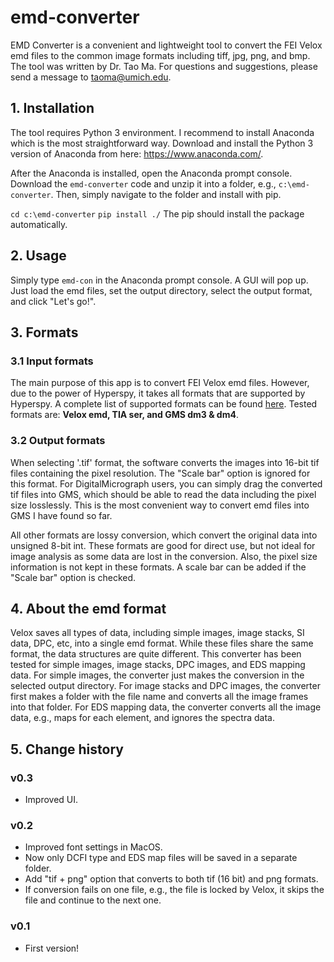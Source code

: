 # emd-converter
EMD Converter is a convenient and lightweight tool to convert the FEI Velox emd files to the common image formats including tiff, jpg, png, and bmp. The tool was written by Dr. Tao Ma. For questions and suggestions, please send a message to taoma@umich.edu.

## 1. Installation
The tool requires Python 3 environment. I recommend to install Anaconda which is the most straightforward way. Download and install the Python 3 version of Anaconda from here: https://www.anaconda.com/.

After the Anaconda is installed, open the Anaconda prompt console. Download the ``emd-converter`` code and unzip it into a folder, e.g., ``c:\emd-converter``. Then, simply navigate to the folder and install with pip.

``cd c:\emd-converter``
``pip install ./``
The pip should install the package automatically. 

## 2. Usage
Simply type ``emd-con`` in the Anaconda prompt console. A GUI will pop up. Just load the emd files, set the output directory, select the output format, and click "Let's go!". 

## 3. Formats
### 3.1 Input formats
The main purpose of this app is to convert FEI Velox emd files. However, due to the power of Hyperspy, it takes all formats that are supported by Hyperspy. A complete list of supported formats can be found [here](http://hyperspy.org/hyperspy-doc/current/user_guide/io.html). Tested formats are: __Velox emd, TIA ser, and GMS dm3 & dm4__.

### 3.2 Output formats
When selecting '.tif' format, the software converts the images into 16-bit tif files containing the pixel resolution. The "Scale bar" option is ignored for this format. For DigitalMicrograph users, you can simply drag the converted tif files into GMS, which should be able to read the data including the pixel size losslessly. This is the most convenient way to convert emd files into GMS I have found so far.

All other formats are lossy conversion, which convert the original data into unsigned 8-bit int. These formats are good for direct use, but not ideal for image analysis as some data are lost in the conversion. Also, the pixel size information is not kept in these formats. A scale bar can be added if the "Scale bar" option is checked. 

## 4. About the emd format
Velox saves all types of data, including simple images, image stacks, SI data, DPC, etc, into a single emd format. While these files share the same format, the data structures are quite different. This converter has been tested for simple images, image stacks, DPC images, and EDS mapping data. For simple images, the converter just makes the conversion in the selected output directory. For image stacks and DPC images, the converter first makes a folder with the file name and converts all the image frames into that folder. For EDS mapping data, the converter converts all the image data, e.g., maps for each element, and ignores the spectra data.

## 5. Change history
### v0.3
- Improved UI.

### v0.2
- Improved font settings in MacOS.
- Now only DCFI type and EDS map files will be saved in a separate folder.
- Add "tif + png" option that converts to both tif (16 bit) and png formats.
- If conversion fails on one file, e.g., the file is locked by Velox, it skips the file and continue to the next one.

### v0.1
- First version!
